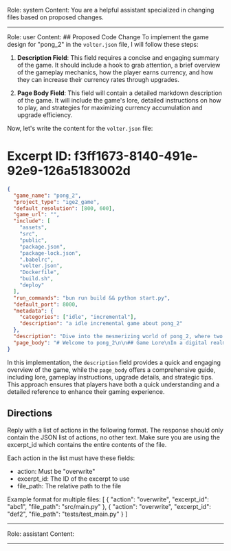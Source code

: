 Role: system
Content: You are a helpful assistant specialized in changing files based on proposed changes.
__________________
Role: user
Content: ## Proposed Code Change
To implement the game design for "pong_2" in the `volter.json` file, I will follow these steps:

1. **Description Field**: This field requires a concise and engaging summary of the game. It should include a hook to grab attention, a brief overview of the gameplay mechanics, how the player earns currency, and how they can increase their currency rates through upgrades.

2. **Page Body Field**: This field will contain a detailed markdown description of the game. It will include the game's lore, detailed instructions on how to play, and strategies for maximizing currency accumulation and upgrade efficiency.

Now, let's write the content for the `volter.json` file:

# Excerpt ID: f3ff1673-8140-491e-92e9-126a5183002d
```json volter.json
{
  "game_name": "pong_2",
  "project_type": "ige2_game",
  "default_resolution": [800, 600],
  "game_url": "",
  "include": [
    "assets",
    "src",
    "public",
    "package.json",
    "package-lock.json",
    ".babelrc",
    "volter.json",
    "Dockerfile",
    "build.sh",
    "deploy"
  ],
  "run_commands": "bun run build && python start.py",
  "default_port": 8000,
  "metadata": {
    "categories": ["idle", "incremental"],
    "description": "a idle incremental game about pong_2"
  },
  "description": "Dive into the mesmerizing world of pong_2, where two AI-controlled paddles engage in an endless volley. Earn points every time a paddle hits the ball, with faster speeds yielding more rewards. Upgrade your paddles and ball speed to maximize your point collection and climb the leaderboard!",
  "page_body": "# Welcome to pong_2\n\n## Game Lore\nIn a digital realm where time stands still, two paddles are locked in an eternal dance, bouncing a ball back and forth in a never-ending game of pong. As the overseer of this realm, your task is to enhance their performance and reap the rewards of their ceaseless efforts.\n\n## How to Play\n- **Automatic Gameplay**: Sit back and watch as the AI-controlled paddles keep the ball in play.\n- **Earning Points**: Gain points every time the ball hits a paddle. The faster the ball, the more points you earn.\n- **Game Reset**: If a paddle misses, the game resets to the base speed, but your accumulated points remain.\n\n## Upgrades\nEnhance your game with strategic upgrades:\n1. **Paddle Height**: Increase paddle size for easier hits.\n2. **Paddle Speed**: Boost paddle movement speed to catch the ball more effectively.\n3. **Point Multiplier**: Amplify the points earned per hit.\n4. **Starting Ball Speed**: Begin each game at a higher speed.\n5. **Speed Scaling**: Increase the rate at which the ball speeds up after each hit.\n\n## Strategies\n- **Focus on Point Multiplier**: Early investment in point multipliers can significantly boost your earnings.\n- **Balance Upgrades**: While paddle upgrades help maintain longer volleys, don't neglect speed-related upgrades to maximize point potential.\n- **Adapt to Game Resets**: Use resets as an opportunity to reassess and optimize your upgrade strategy.\n\nEmbark on this idle adventure and see how far you can push the limits of pong_2!"
}
```

In this implementation, the `description` field provides a quick and engaging overview of the game, while the `page_body` offers a comprehensive guide, including lore, gameplay instructions, upgrade details, and strategic tips. This approach ensures that players have both a quick understanding and a detailed reference to enhance their gaming experience.

## Directions
Reply with a list of actions in the following format. The response should only contain the JSON list of actions, no other text.
Make sure you are using the excerpt_id which contains the entire contents of the file.

Each action in the list must have these fields:
- action: Must be "overwrite"
- excerpt_id: The ID of the excerpt to use
- file_path: The relative path to the file

Example format for multiple files:
[
    {
        "action": "overwrite",
        "excerpt_id": "abc1",
        "file_path": "src/main.py"
    },
    {
        "action": "overwrite",
        "excerpt_id": "def2",
        "file_path": "tests/test_main.py"
    }
]
__________________
Role: assistant
Content: 
__________________
